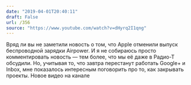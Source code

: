 ```yaml
---
date: "2019-04-01T20:40:11"
draft: False
url: /356
source: "https://www.youtube.com/watch?v=dHyrq2I1qng"
---
```


Вряд ли вы не заметили новость о том, что Apple отменили выпуск беспроводной зарядки Airpower. И я не собираюсь просто комментировать новость — тем более, что мы её даже в Радио-Т обсудили. Но, учитывая то, что завтра перестанут работать Google+ и Inbox, мне показалось интересным поговорить про то, как закрывать проекты.
Новое видео на канале
